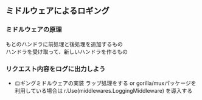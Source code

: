 ## ミドルウェアによるロギング

### ミドルウェアの原理
もとのハンドラに前処理と後処理を追加するもの  
ハンドラを受け取って、新しいハンドラを作るもの

### リクエスト内容をログに出力しよう
- ロギングミドルウェアの実装
    ラップ処理をする or gorilla/muxパッケージを利用している場合は r.Use(middlewares.LoggingMiddleware) を導入する